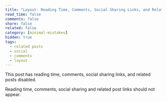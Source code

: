 ```yaml
---
title: "Layout: Reading Time, Comments, Social Sharing Links, and Related Posts Disabled"
read_time: false
comments: false
share: false
related: false
category: [minimal-mistakes]
hidden: true
tags:
  - related posts
  - social
  - comments
  - layout
---
```


This post has reading time, comments, social sharing links, and related posts disabled.

Reading time, comments, social sharing and related post links should not appear.
<!--stackedit_data:
eyJoaXN0b3J5IjpbLTE2ODU2NjM3MzVdfQ==
-->
